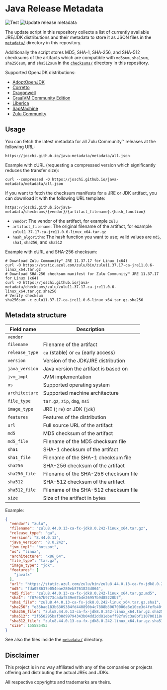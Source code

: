 # Java Release Metadata

![Test](https://github.com/joschi/java-metadata/workflows/Test/badge.svg)
![Update release metadata](https://github.com/joschi/java-metadata/workflows/Update%20release%20metadata/badge.svg)

The update script in this repository collects a list of currently available JRE/JDK distributions and their metadata to store it as JSON files in the [`metadata/`](./docs/metadata) directory in this repository.

Additionally the script stores MD5, SHA-1, SHA-256, and SHA-512 checksums of the artifacts which are compatible with `md5sum`, `sha1sum`, `sha256sum`, and `sha512sum` in the [`checksums/`](./docs/checksums) directory in this repository.

Supported OpenJDK distributions:

* [AdoptOpenJDK](https://adoptopenjdk.net/)
* [Corretto](https://aws.amazon.com/corretto/)
* [Dragonwell](https://cn.aliyun.com/product/dragonwell)
* [GraalVM Community Edition](https://www.graalvm.org/)
* [Liberica](https://bell-sw.com/)
* [SapMachine](https://sap.github.io/SapMachine/)
* [Zulu Community](https://www.azul.com/products/zulu-community/)

## Usage

You can fetch the latest metadata for all Zulu Community™ releases at the following URL:

```
https://joschi.github.io/java-metadata/metadata/all.json
```

Example with cURL (requesting a compressed version which significantly reduces the transfer size):

```
curl --compressed -O https://joschi.github.io/java-metadata/metadata/all.json
```

If you want to fetch the checksum manifests for a JRE or JDK artifact, you can download it with the following URL template:

```
https://joschi.github.io/java-metadata/checksums/{vendor}/{artifact_filename}.{hash_function}
```

* `vendor`: The vendor of the artifact, for example `zulu`
* `artifact_filename`: The original filename of the artifact, for example `zulu11.37.17-ca-jre11.0.6-linux_x64.tar.gz`
* `hash_algorithm`: The hash function you want to use; valid values are `md5`, `sha1`, `sha256`, and `sha512`

Example with cURL and SHA-256 checksum:

```
# Download Zulu Community™ JRE 11.37.17 for Linux (x64)
curl -O https://static.azul.com/zulu/bin/zulu11.37.17-ca-jre11.0.6-linux_x64.tar.gz
# Download SHA-256 checksum manifest for Zulu Community™ JRE 11.37.17 for Linux (x64)
curl -O https://joschi.github.io/java-metadata/checksums/zulu/zulu11.37.17-ca-jre11.0.6-linux_x64.tar.gz.sha256
# Verify checksum
sha256sum -c zulu11.37.17-ca-jre11.0.6-linux_x64.tar.gz.sha256
```

## Metadata structure

| Field name     | Description                           |
| -------------- | ------------------------------------- |
| `vendor`       |
| `filename`     | Filename of the artifact              |
| `release_type` | `ca` (stable) or `ea` (early access)  |
| `version`      | Version of the JDK/JRE distribution   |
| `java_version` | Java version the artifact is based on |
| `jvm_impl`     | JVM implementation                    |
| `os`           | Supported operating system            |
| `architecture` | Supported machine architecture        |
| `file_type`    | `tar.gz`, `zip`, `dmg`, `msi`         |
| `image_type`   | JRE (`jre`) or JDK (`jdk`)            |
| `features`     | Features of the distribution          |
| `url`          | Full source URL of the artifact       |
| `md5`          | MD5 checksum of the artifact          |
| `md5_file`     | Filename of the MD5 checksum file     |
| `sha1`         | SHA-1 checksum of the artifact        |
| `sha1_file`    | Filename of the SHA-1 checksum file   |
| `sha256`       | SHA-256 checksum of the artifact      |
| `sha256_file`  | Filename of the SHA-256 checksum file |
| `sha512`       | SHA-512 checksum of the artifact      |
| `sha512_file`  | Filename of the SHA-512 checksum file |
| `size`         | Size of the artifact in bytes         |


Example:

```json
{
  "vendor": "zulu",
  "filename": "zulu8.44.0.13-ca-fx-jdk8.0.242-linux_x64.tar.gz",
  "release_type": "ga",
  "version": "8.44.0.13",
  "java_version": "8.0.242",
  "jvm_impl": "hotspot",
  "os": "linux",
  "architecture": "x86_64",
  "file_type": "tar.gz",
  "image_type": "jdk",
  "features": [
    "javafx"
  ],
  "url": "https://static.azul.com/zulu/bin/zulu8.44.0.13-ca-fx-jdk8.0.242-linux_x64.tar.gz",
  "md5": "fda058637e054eae280eb8761824d064",
  "md5_file": "zulu8.44.0.13-ca-fx-jdk8.0.242-linux_x64.tar.gz.md5",
  "sha1": "f07e67b9773cadaf539e67b4e26957b9d85220b7",
  "sha1_file": "zulu8.44.0.13-ca-fx-jdk8.0.242-linux_x64.tar.gz.sha1",
  "sha256": "e35bad183b6309384fd440890b4c7888b30670006a6e10ce3d4fefb40fbefc93",
  "sha256_file": "zulu8.44.0.13-ca-fx-jdk8.0.242-linux_x64.tar.gz.sha256",
  "sha512": "2f650295baf38d99794343b04dd2dd81ebeff92fa9c3a8bf110700118d1879e20016c6ff441f4488e87dd1fc733b87836e90ec9ba26184d8288c400e11bc9057",
  "sha512_file": "zulu8.44.0.13-ca-fx-jdk8.0.242-linux_x64.tar.gz.sha512",
  "size": 155585453
}
```

See also the files inside the [`metadata/`](./docs/metadata/) directory.

## Disclaimer

This project is in no way affiliated with any of the companies or projects offering and distributing the actual JREs and JDKs.

All respective copyrights and trademarks are theirs.
